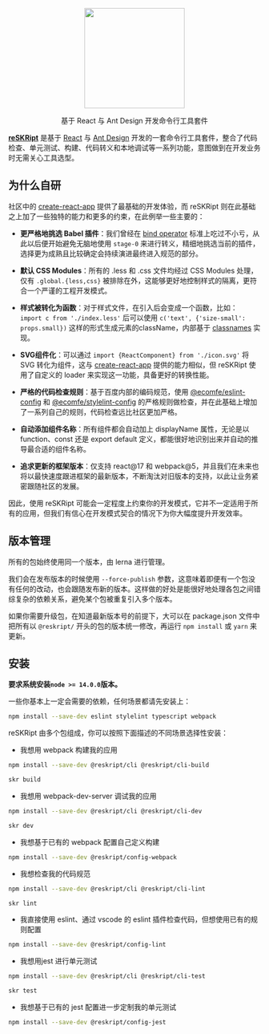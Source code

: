 <p align="center">
  <a href="https://ecomfe.github.io/reskript">
    <img width="200" src="https://ecomfe.github.io/reskript/images/logo.svg">
  </a>
</p>

<div align="center">

基于 React 与 Ant Design 开发命令行工具套件

</div>


**[reSKRipt](https://ecomfe.github.io/reskript)** 是基于 [React](https://github.com/facebook/react) 与 [Ant Design](https://github.com/ant-design/ant-design) 开发的一套命令行工具套件，整合了代码检查、单元测试、构建、代码转义和本地调试等一系列功能，意图做到在开发业务时无需关心工具选型。

## 为什么自研

社区中的 [create-react-app](https://www.npmjs.com/package/create-react-app) 提供了最基础的开发体验，而 reSKRipt 则在此基础之上加了一些独特的能力和更多的约束，在此例举一些主要的：

- **更严格地挑选 Babel 插件**：我们曾经在 [bind operator](https://github.com/tc39/proposal-bind-operator) 标准上吃过不小亏，从此以后便开始避免无脑地使用 `stage-0` 来进行转义，精细地挑选当前的插件，选择更为成熟且比较确定会持续演进最终进入规范的部分。

- **默认 CSS Modules**：所有的 .less 和 .css 文件均经过 CSS Modules 处理，仅有 `.global.{less,css}` 被排除在外，这能够更好地控制样式的隔离，更符合一个严谨的工程开发模式。

- **样式被转化为函数**：对于样式文件，在引入后会变成一个函数，比如： `import c from './index.less'` 后可以使用 `c('text', {'size-small': props.small})` 这样的形式生成元素的className，内部基于 [classnames](https://www.npmjs.com/package/classnames) 实现。

- **SVG组件化**：可以通过 `import {ReactComponent} from './icon.svg'` 将 SVG 转化为组件，这与 [create-react-app](https://www.npmjs.com/package/create-react-app) 提供的能力相似，但 reSKRipt 使用了自定义的 loader 来实现这一功能，具备更好的转换性能。

- **严格的代码检查规则**：基于百度内部的编码规范，使用 [@ecomfe/eslint-config](https://www.npmjs.com/package/@ecomfe/eslint-config) 和 [@ecomfe/stylelint-config](https://www.npmjs.com/package/@ecomfe/stylelint-config) 的严格规则做检查，并在此基础上增加了一系列自己的规则，代码检查远比社区更加严格。

- **自动添加组件名称**：所有组件都会自动加上 displayName 属性，无论是以 function、const 还是 export default 定义，都能很好地识别出来并自动的推导最合适的组件名称。

- **追求更新的框架版本**：仅支持 react@17 和 webpack@5，并且我们在未来也将以最快速度跟进框架的最新版本，不断淘汰对旧版本的支持，以此让业务紧密跟随社区的发展。

因此，使用 reSKRipt 可能会一定程度上约束你的开发模式，它并不一定适用于所有的应用，但我们有信心在开发模式契合的情况下为你大幅度提升开发效率。

## 版本管理

所有的包始终使用同一个版本，由 lerna 进行管理。

我们会在发布版本的时候使用 `--force-publish` 参数，这意味着即便有一个包没有任何的改动，也会跟随发布新的版本。这样做的好处是能很好地处理各包之间错综复杂的依赖关系，避免某个包被重复引入多个版本。

如果你需要升级包，在知道最新版本号的前提下，大可以在 package.json 文件中把所有以 `@reskript/` 开头的包的版本统一修改，再运行 `npm install` 或 `yarn` 来更新。

## 安装

**要求系统安装`node >= 14.0.0`版本。**

一些你基本上一定会需要的依赖，任何场景都请先安装上：

```bash
npm install --save-dev eslint stylelint typescript webpack
```

reSKRipt 由多个包组成，你可以按照下面描述的不同场景选择性安装：

- 我想用 webpack 构建我的应用

```bash
npm install --save-dev @reskript/cli @reskript/cli-build

skr build
```

- 我想用 webpack-dev-server 调试我的应用

```bash
npm install --save-dev @reskript/cli @reskript/cli-dev

skr dev
```

- 我想基于已有的 webpack 配置自己定义构建

```bash
npm install --save-dev @reskript/config-webpack
```

- 我想检查我的代码规范

```bash
npm install --save-dev @reskript/cli @reskript/cli-lint

skr lint
```

- 我直接使用 eslint、通过 vscode 的 eslint 插件检查代码，但想使用已有的规则配置

```bash
npm install --save-dev @reskript/config-lint
```

- 我想用jest 进行单元测试

```bash
npm install --save-dev @reskript/cli @reskript/cli-test

skr test
```

- 我想基于已有的 jest 配置进一步定制我的单元测试

```bash
npm install --save-dev @reskript/config-jest
```
